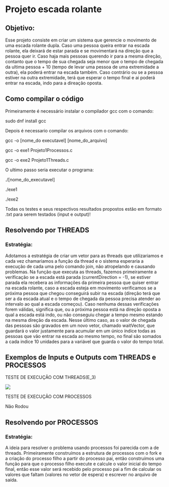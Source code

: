 # Projeto escada rolante

## Objetivo:

Esse projeto consiste em criar um sistema que gerencie o movimento de uma escada rolante dupla. Caso uma pessoa queira entrar na escada rolante, ela deixará de estar parada e se movimentará na direção que a pessoa quer ir. Caso haja mais pessoas querendo ir para a mesma direção, contanto que o tempo de sua chegada seja menor que o tempo de chegada da ultima pessoa + 10 (tempo de levar uma pessoa de uma extremidade a outra), ela poderá entrar na escada também. Caso contrário ou se a pessoa estiver na outra extremidade, terá que esperar o tempo final e ai poderá entrar na escada, indo para a direação oposta.

## Como compilar o código

Primeiramente é necessário instalar o compilador gcc com o comando:

sudo dnf install gcc

Depois é necessario compilar os arquivos com o comando:

gcc -o [nome_do executavel] [nome_do_arquivo]

gcc -o exe1 Projeto1Processos.c

gcc -o exe2 Projeto1Threads.c

O ultimo passo seria executar o programa:

./[nome_do_executavel]

./exe1

./exe2


Todas os testes e seus respectivos resultados propostos estão em formato .txt para serem testados (input e output)!

## Resolvendo por THREADS

### Estratégia: 
 Adotamos a estratégia de criar um vetor para as threads que utilizariamos e cada vez chamariamos a função da thread e o sistema esperaria a execução de cada uma pelo comando join, não atropelando e causando problemas. Na função que executa as threads, fazemos primeiramente a verificação se a escada está parada (currentDirection = -1), se estiver parada ela recebera as informações da primeira pessoa que quiser entrar na escada rolante, caso a escada esteja em movimento verificamos se a próxima pessoa que chegou conseguirá subir na escada (direção terá que ser a da escada atual e o tempo de chegada da pessoa precisa atender ao intervalo ao qual a escada começou). Caso nenhuma dessas verificações forem válidas, significa que, ou a próxima pessoa está na direção oposta a qual a escada está indo, ou não conseguiu chegar a tempo mesmo estando na mesma direção da escada. Nesse último caso, as o valor de chegada das pessoas são gravados em um novo vetor, chamado waitVector, que guardará o valor justamente para acumular em um único índice todas as pessoas que vão entrar na escada ao mesmo tempo, no final são somados a cada indice 10 unidades para a variável que guarda o valor do tempo total.

## Exemplos de Inputs e Outputs com THREADS e PROCESSOS

TESTE DE EXECUÇÃO COM THREADS(E_3)

<img src="https://i.imgur.com/UeYlXKL.jpeg">

TESTE DE EXECUÇÃO COM PROCESSOS

Não Rodou

## Resolvendo por PROCESSOS

### Estratégia: 
 A ideia para resolver o problema usando processos foi parecida com a de threads. Primeiramente construímos a estrutura de processos com o fork e a criação do processo filho a partir do processo pai, então construímos uma função para que o processo filho execute e calcule o valor inicial do tempo final, então esse valor será recebido pelo processo pai a fim de calcular os valores que faltam (valores no vetor de espera) e escrever no arquivo de saída.
